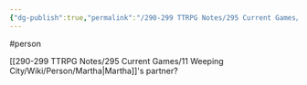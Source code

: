 ```yaml
---
{"dg-publish":true,"permalink":"/290-299 TTRPG Notes/295 Current Games/11 Weeping City/Wiki/Person/Benjamin Drake/"}
---
```



#person 

[[290-299 TTRPG Notes/295 Current Games/11 Weeping City/Wiki/Person/Martha\|Martha]]'s partner?